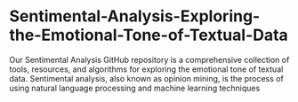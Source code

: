# Sentimental-Analysis-Exploring-the-Emotional-Tone-of-Textual-Data
Our Sentimental Analysis GitHub repository is a comprehensive collection of tools, resources, and algorithms for exploring the emotional tone of textual data. Sentimental analysis, also known as opinion mining, is the process of using natural language processing and machine learning techniques 
